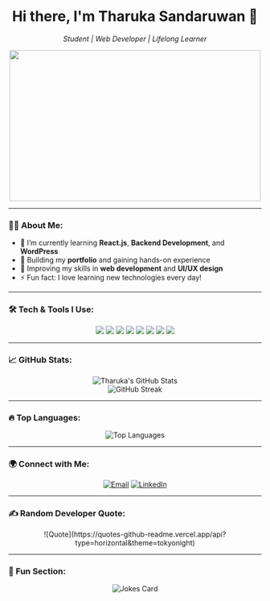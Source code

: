 <h1 align="center">Hi there, I'm Tharuka Sandaruwan 👋</h1>

<p align="center">
  <em>Student | Web Developer | Lifelong Learner</em>
</p>

<p align="center">
  <img src="https://media.giphy.com/media/VTtANKl0beDFQRLDTh/giphy.gif" width="500" height="300" />
</p>

---

### 👨‍💻 About Me:

- 🌱 I’m currently learning **React.js**, **Backend Development**, and **WordPress**
- 🎯 Building my **portfolio** and gaining hands-on experience
- 🔭 Improving my skills in **web development** and **UI/UX design**
- ⚡ Fun fact: I love learning new technologies every day!

---

### 🛠️ Tech & Tools I Use:

<p align="center">
  <img src="https://img.shields.io/badge/-HTML5-E34F26?style=for-the-badge&logo=html5&logoColor=white" />
  <img src="https://img.shields.io/badge/-CSS3-1572B6?style=for-the-badge&logo=css3" />
  <img src="https://img.shields.io/badge/-JavaScript-F7DF1E?style=for-the-badge&logo=javascript&logoColor=black" />
  <img src="https://img.shields.io/badge/-React-61DAFB?style=for-the-badge&logo=react&logoColor=black" />
  <img src="https://img.shields.io/badge/-Tailwind%20CSS-38B2AC?style=for-the-badge&logo=tailwind-css&logoColor=white" />
  <img src="https://img.shields.io/badge/-Figma-F24E1E?style=for-the-badge&logo=figma&logoColor=white" />
  <img src="https://img.shields.io/badge/-Git-F05032?style=for-the-badge&logo=git&logoColor=white" />
  <img src="https://img.shields.io/badge/-VS%20Code-007ACC?style=for-the-badge&logo=visual-studio-code&logoColor=white" />
</p>

---

### 📈 GitHub Stats:

<p align="center">
  <img src="https://github-readme-stats.vercel.app/api?username=YOUR_USERNAME&show_icons=true&theme=tokyonight" alt="Tharuka's GitHub Stats" />
  <br/>
  <img src="https://github-readme-streak-stats.herokuapp.com/?user=YOUR_USERNAME&theme=tokyonight" alt="GitHub Streak" />
</p>

---

### 🔥 Top Languages:

<p align="center">
  <img src="https://github-readme-stats.vercel.app/api/top-langs/?username=YOUR_USERNAME&layout=compact&theme=tokyonight" alt="Top Languages" />
</p>

---

### 🌍 Connect with Me:

<p align="center">
  <a href="mailto:tharuka.email@example.com"><img src="https://img.shields.io/badge/-Email-red?style=for-the-badge&logo=gmail&logoColor=white" alt="Email"></a>
  <a href="https://www.linkedin.com/in/tharuka-sandaruwan/"><img src="https://img.shields.io/badge/-LinkedIn-blue?style=for-the-badge&logo=linkedin&logoColor=white" alt="LinkedIn"></a>
</p>

---

### ✍️ Random Developer Quote:

<p align="center">
  ![Quote](https://quotes-github-readme.vercel.app/api?type=horizontal&theme=tokyonight)
</p>

---

### 🎉 Fun Section:

<p align="center">
  <img src="https://readme-jokes.vercel.app/api?theme=tokyonight" alt="Jokes Card" />
</p>
